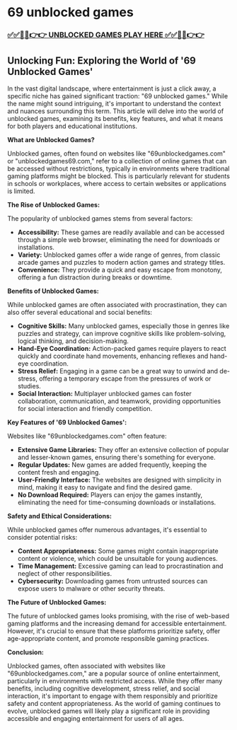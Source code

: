 # 69 unblocked games

### [✅✅🔴🔴👉👉 UNBLOCKED GAMES PLAY HERE ✅✅🔴🔴👉👉](https://topstoryindia.com)

## Unlocking Fun: Exploring the World of '69 Unblocked Games'

In the vast digital landscape, where entertainment is just a click away, a specific niche has gained significant traction: "69 unblocked games." While the name might sound intriguing, it's important to understand the context and nuances surrounding this term. This article will delve into the world of unblocked games, examining its benefits, key features, and what it means for both players and educational institutions.

**What are Unblocked Games?**

Unblocked games, often found on websites like "69unblockedgames.com" or "unblockedgames69.com," refer to a collection of online games that can be accessed without restrictions, typically in environments where traditional gaming platforms might be blocked. This is particularly relevant for students in schools or workplaces, where access to certain websites or applications is limited.

**The Rise of Unblocked Games:**

The popularity of unblocked games stems from several factors:

* **Accessibility:** These games are readily available and can be accessed through a simple web browser, eliminating the need for downloads or installations.
* **Variety:** Unblocked games offer a wide range of genres, from classic arcade games and puzzles to modern action games and strategy titles.
* **Convenience:** They provide a quick and easy escape from monotony, offering a fun distraction during breaks or downtime.

**Benefits of Unblocked Games:**

While unblocked games are often associated with procrastination, they can also offer several educational and social benefits:

* **Cognitive Skills:** Many unblocked games, especially those in genres like puzzles and strategy, can improve cognitive skills like problem-solving, logical thinking, and decision-making.
* **Hand-Eye Coordination:** Action-packed games require players to react quickly and coordinate hand movements, enhancing reflexes and hand-eye coordination.
* **Stress Relief:** Engaging in a game can be a great way to unwind and de-stress, offering a temporary escape from the pressures of work or studies.
* **Social Interaction:** Multiplayer unblocked games can foster collaboration, communication, and teamwork, providing opportunities for social interaction and friendly competition.

**Key Features of '69 Unblocked Games':**

Websites like "69unblockedgames.com" often feature:

* **Extensive Game Libraries:** They offer an extensive collection of popular and lesser-known games, ensuring there's something for everyone.
* **Regular Updates:** New games are added frequently, keeping the content fresh and engaging.
* **User-Friendly Interface:** The websites are designed with simplicity in mind, making it easy to navigate and find the desired game.
* **No Download Required:** Players can enjoy the games instantly, eliminating the need for time-consuming downloads or installations.

**Safety and Ethical Considerations:**

While unblocked games offer numerous advantages, it's essential to consider potential risks:

* **Content Appropriateness:** Some games might contain inappropriate content or violence, which could be unsuitable for young audiences.
* **Time Management:** Excessive gaming can lead to procrastination and neglect of other responsibilities.
* **Cybersecurity:**  Downloading games from untrusted sources can expose users to malware or other security threats.

**The Future of Unblocked Games:**

The future of unblocked games looks promising, with the rise of web-based gaming platforms and the increasing demand for accessible entertainment. However, it's crucial to ensure that these platforms prioritize safety, offer age-appropriate content, and promote responsible gaming practices.

**Conclusion:**

Unblocked games, often associated with websites like "69unblockedgames.com," are a popular source of online entertainment, particularly in environments with restricted access. While they offer many benefits, including cognitive development, stress relief, and social interaction, it's important to engage with them responsibly and prioritize safety and content appropriateness. As the world of gaming continues to evolve, unblocked games will likely play a significant role in providing accessible and engaging entertainment for users of all ages. 
